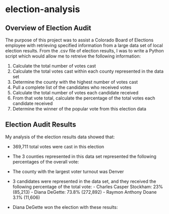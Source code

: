 # election-analysis

## Overview of Election Audit
The purpose of this project was to assist a Colorado Board of Elections employee with retrieving specified information from a large data set of local election results. From the .csv file of election results, I was to write a Python script which would allow me to retreive the following information:

1. Calculate the total number of votes cast
2. Calculate the total votes cast within each county represented in the data set
3. Determine the county with the highest number of votes cast
4. Pull a complete list of the candidates who received votes
5. Calculate the total number of votes each candidate received
6. From that vote total, calculate the percentage of the total votes each candidate received
7. Determine the winner of the popular vote from this election data

## Election Audit Results
My analysis of the election results data showed that:
  - 369,711 total votes were cast in this election
  - The 3 counties represented in this data set represented the following percentages of the overall vote:
          
  - The county with the largest voter turnout was Denver
  - 3 candidates were represented in the data set, and they received the following percentage of the total vote:
          - Charles Casper Stockham: 23% (85,213)
          - Diana DeGette: 73.8% (272,892)
          - Raymon Anthony Doane 3.1% (11,606)
  - Diana DeGette won the election with these results:    

